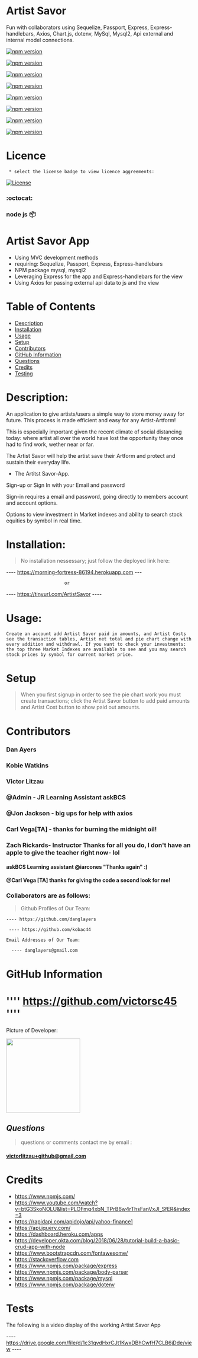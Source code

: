 # Artist Savor
 Fun with collaborators using Sequelize, Passport, Express, Express-handlebars, Axios, 
 Chart.js, dotenv, MySql, Mysql2, Api external and internal model connections.

[![npm version](https://img.shields.io/badge/express--handlebars-----v5.1.0-orange)](https://www.npmjs.com/package/express-handlebars)

[![npm version](https://img.shields.io/badge/sequelize-----v6.3.5-pink)](https://www.npmjs.com/package/sequelize)

[![npm version](https://img.shields.io/badge/mysql-----v2.18.1-blue)](https://www.npmjs.com/package/mysql)

[![npm version](https://img.shields.io/badge/Express-----v4.17.1-brightgreen)](https://www.npmjs.com/package/express)

[![npm version](https://img.shields.io/badge/Passport-----v4.17.1-yellow)](https://www.npmjs.com/package/passport)

[![npm version](https://img.shields.io/badge/bcryptjs-----v2.4.3-blue)](https://www.npmjs.com/package/bcryptjs)

[![npm version](https://img.shields.io/badge/chartjs-----v2.9.3-blue)](https://www.npmjs.com/package/chart.js)

[![npm version](https://img.shields.io/badge/dotenv-----v8.2.0-orange)](https://www.npmjs.com/package/dotenv)

 # Licence
  
  >  
     * select the license badge to view licence aggreements:

     
[![License](https://img.shields.io/badge/License-MIT-lime.svg)](https://opensource.org/licenses/MIT)

  ### :octocat:

  ### node js :package: 

# Artist Savor App

* Using MVC development methods
* requiring: Sequelize, Passport, Express, Express-handlebars
* NPM package mysql, mysql2
* Leveraging Express for the app and Express-handlebars for the view
* Using Axios for passing external api data to js and the view

# Table of Contents
  <!-- toc -->
  * [Description](#description)
  * [Installation](#installation)
  * [Usage](#usage)
  * [Setup](#setup)
  * [Contributors](#contributors)
  * [GitHub Information](#github-information)
  * [Questions](#questions)
  * [Credits](#credits)
  * [Testing](#testing)
   <!-- toc stop -->

# Description:
>
  An application to give artists/users a simple way to store money away for future. This process is made efficient and easy for any Artist-Artform!

  This is especially important given the recent climate of social distancing today: where artist all over the world have lost the opportunity they once had to find work, wether near or far.

  The Artist Savor will help the artist save their Artform and protect and sustain their everyday life.

 * The Artitst Savor-App.

  Sign-up or Sign In with your Email and password

  Sign-in requires a email and password, going directly to members account and account options.

  Options to view investment in Market indexes and ability to search stock equities by symbol in real time.

# Installation:

  > No installation nessessary; just follow the deployed link here:

   ---- https://morning-fortress-86194.herokuapp.com ---

                          or

   ---- https://tinyurl.com/ArtistSavor ----

# Usage:

    Create an account add Artist Savor paid in amounts, and Artist Costs see the transaction tables, Artist net total and pie chart change with every addition and withdrawl. If you want to check your investments: the top three Market Indexes are available to see and you may search stock prices by symbol for current market price.
# Setup 

  > When you first signup in order to see the pie chart work you must create transactions; click the Artist Savor button to add paid amounts and Artist Cost button to show paid out amounts.

# Contributors

### Dan Ayers
### Kobie Watkins
### Victor Litzau
### @Admin - JR Learning Assistant askBCS
### @Jon Jackson - big ups for help with axios
### Carl Vega[TA] - thanks for burning the midnight oil!
### Zach Rickards- Instructor Thanks for all you do, I don't have an apple to give the teacher right now- lol
#### askBCS Learning assistant @iarcones "Thanks again" :)
#### @Carl Vega [TA] thanks for giving the code a second look for me!
### Collaborators are as follows:

  > Github Profiles of Our Team:
  
    ---- https://github.com/danglayers

     ---- https://github.com/kobac44 

    Email Addresses of Our Team: 
    
      ---- danglayers@gmail.com

# GitHub Information
 
  # '''' https://github.com/victorsc45 ''''

  Picture of Developer: 

  <img src="https://avatars0.githubusercontent.com/victorsc45" width="200px" >
  
  ## *Questions*

  > questions or comments contact me by email : 

     
  ####  victorlitzau+github@gmail.com

# Credits 

  * https://www.npmjs.com/
  * https://www.youtube.com/watch?v=btG3SkoNOLU&list=PLOFmg4xbN_TPrB6w4rThsFanVxJI_SfER&index=3
  * https://rapidapi.com/apidojo/api/yahoo-finance1
  * https://api.jquery.com/
  * https://dashboard.heroku.com/apps
  * https://developer.okta.com/blog/2018/06/28/tutorial-build-a-basic-crud-app-with-node
  * https://www.bootstrapcdn.com/fontawesome/
  * https://stackoverflow.com
  * https://www.npmjs.com/package/express
  * https://www.npmjs.com/package/body-parser
  * https://www.npmjs.com/package/mysql
  * https://www.npmjs.com/package/dotenv

# Tests

  The following is a video display of the working Artist Savor App

 ---- https://drive.google.com/file/d/1c31qvdHxrCJt1KwxDBhCwfH7CLB6jDde/view ----





